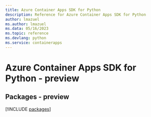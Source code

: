 ```yaml
---
title: Azure Container Apps SDK for Python
description: Reference for Azure Container Apps SDK for Python
author: lmazuel
ms.author: lmazuel
ms.data: 05/16/2023
ms.topic: reference
ms.devlang: python
ms.service: containerapps
---
```

# Azure Container Apps SDK for Python - preview
## Packages - preview
[!INCLUDE [packages](container-apps-index.md)]